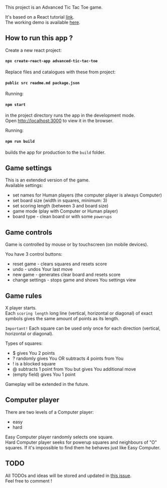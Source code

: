 This project is an Advanced Tic Tac Toe game.

It's based on a React tutorial [link](https://reactjs.org/tutorial/tutorial.html).<br>
The working demo is available [here](https://portfolio.kjuraszek.pl/advanced-tic-tac-toe/).

## How to run this app ?

Create a new react project:

#### `npx create-react-app advanced-tic-tac-toe`

Replace files and catalogues with these from project:

#### `public src readme.md package.json`

Running:

#### `npm start`

in the project directory runs the app in the development mode.<br>
Open [http://localhost:3000](http://localhost:3000) to view it in the browser.

Running:

#### `npm run build`

builds the app for production to the `build` folder.<br>

## Game settings

This is an extended version of the game.<br>
Available settings:
* set names for Human players (the computer player is always Computer)
* set board size (width in squares, minimum: 3)
* set scoring length (between 3 and board size)
* game mode (play with Computer or Human player)
* board type - clean board or with some `powerups`

## Game controls

Game is controlled by mouse or by touchscreen (on mobile devices).

You have 3 control buttons:
* reset game - clears squares and resets score
* undo - undos Your last move
* new game - generates clear board and resets score
* change settings - stops game and shows You settings view

## Game rules

X player starts.<br>
Each `scoring length` long line (vertical, horizontal or diagonal) of exact symbols gives the same amount of points as its length.<br>

`Important!` Each square can be used only once for each direction (vertical, horizontal or diagonal).<br>

Types of squares:
* $ gives You 2 points
* ? randomly gives You OR subtracts 4 points from You
* ! is a blocked square
* @ subtracts 1 point from You but gives You additional move
* (empty field) gives You 1 point

Gameplay will be extended in the future.

## Computer player

There are two levels of a Computer player:
* easy
* hard

Easy Computer player randomly selects one square.<br>
Hard Computer player seeks for powerup squares and neighbours of "O" squares. If it's impossible to find them he behaves just like Easy Computer.

## TODO

All TODOs and ideas will be stored and updated in [this issue](https://github.com/kjuraszek/advanced-tic-tac-toe/issues/2).<br>
Feel free to comment !